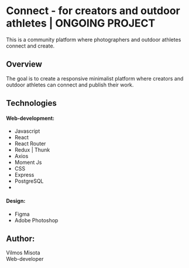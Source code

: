 # Connect - for creators and outdoor athletes |  ONGOING PROJECT

This is a community platform where photographers and outdoor athletes connect and create.

## Overview

The goal is to create a responsive minimalist platform where creators and outdoor athletes can connect and publish their work.


## Technologies

#### Web-development:

- Javascript
- React
- React Router
- Redux | Thunk
- Axios
- Moment Js
- CSS
- Express
- PostgreSQL
- 


#### Design:

- Figma
- Adobe Photoshop



## Author:

Vilmos Misota \
Web-developer
